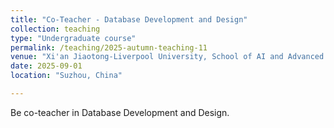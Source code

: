 ```yaml
---
title: "Co-Teacher - Database Development and Design"
collection: teaching
type: "Undergraduate course"
permalink: /teaching/2025-autumn-teaching-11
venue: "Xi'an Jiaotong-Liverpool University, School of AI and Advanced Computing"
date: 2025-09-01
location: "Suzhou, China"

---
```


Be co-teacher in Database Development and Design.

